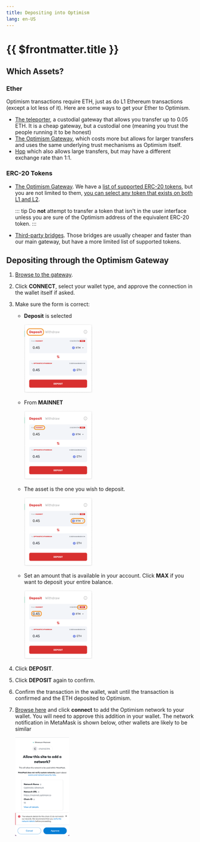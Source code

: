```yaml
---
title: Depositing into Optimism
lang: en-US
---
```


# {{ $frontmatter.title }}

## Which Assets?

### Ether

Optimism transactions require ETH, just as do L1 Ethereum
transactions (except a lot less of it). Here are some ways to get
your Ether to Optimism.

* [The teleporter](https://portr.xyz/), a custodial gateway that
  allows you transfer up to 0.05 ETH. It is a cheap gateway, but a
  custodial one (meaning you trust the people running it to be
  honest)
* [The Optimism Gateway](https://gateway.optimism.io/),
  which costs more but allows for larger transfers and uses the same
  underlying trust mechanisms as Optimism itself.
* [Hop](https://app.hop.exchange/send?token=ETH&sourceNetwork=ethereum&destNetwork=optimism)
  which also allows large transfers, but may have a different exchange
  rate than 1:1.


### ERC-20 Tokens

* [The Optimism Gateway](https://gateway.optimism.io/).
  We have a [list of supported ERC-20 tokens](https://static.optimism.io/optimism.tokenlist.json), but you are not limited to them, [you can select any
  token that exists on both L1 and L2](https://optimismpbc.medium.com/arbitrary-token-bridging-d552f6bef694).

  ::: tip
  Do **not** attempt to transfer a token that isn't in the user interface unless
  you are sure of the Optimism address of the equivalent ERC-20 token.
  :::

* [Third-party bridges](https://www.optimism.io/apps/bridges). Those bridges are
  usually cheaper and faster than our main gateway, but have a more limited list
  of supported tokens.


## Depositing through the Optimism Gateway

1. [Browse to the gateway](https://gateway.optimism.io/).
1. Click **CONNECT**, select your wallet type, and approve the connection in the
   wallet itself if asked.
1. Make sure the form is correct:

   * **Deposit** is selected

     <div style="display:inline-block">
     <img src="../../assets/docs/users/getting-started/deposit-form-a.png" alt="Deposit form" width="40%" style="float:left">
     </div>

   * From **MAINNET**
     <div style="display:inline-block">
     <img src="../../assets/docs/users/getting-started/deposit-form-b.png" alt="Deposit form" width="40%" style="float:left">
     </div>

   * The asset is the one you wish to deposit.

     <div style="display:inline-block">
     <img src="../../assets/docs/users/getting-started/deposit-form-c.png" alt="Deposit form" width="40%" style="float:left">
     </div>

   * Set an amount that is available in your account. Click **MAX** if
     you want to deposit your entire balance.

     <div style="display:inline-block">
     <img src="../../assets/docs/users/getting-started/deposit-form-d.png" alt="Deposit form" width="40%" style="float:left">
     </div>

1. Click **DEPOSIT**.
1. Click **DEPOSIT** again to confirm.
1. Confirm the transaction in the wallet, wait until the transaction is confirmed and the ETH
   deposited to Optimism.
1. [Browse here](https://chainid.link/?network=optimism) and click
   **connect** to add the Optimism network to your wallet.
   You will need to approve this addition in your wallet. The network
   notification in MetaMask is shown below, other wallets are likely
   to be similar

      <div style="display:inline-block">
      <img src="../../assets/docs/users/getting-started/add-net-metamask.png" alt="MetaMask add network notification" width="40%" style="float:left">
      </div>